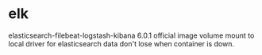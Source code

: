# elk
elasticsearch-filebeat-logstash-kibana 6.0.1 official image
volume mount to local driver for elasticsearch data don't lose when container is down.
